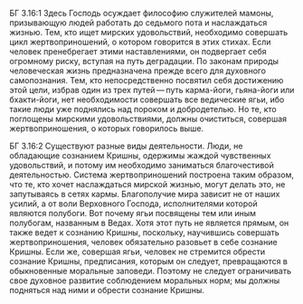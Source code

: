 БГ 3.16:1	Здесь Господь осуждает философию служителей мамоны, призывающую людей работать до седьмого пота и наслаждаться жизнью. Тем, кто ищет мирских удовольствий, необходимо совершать цикл жертвоприношений, о котором говорится в этих стихах. Если человек пренебрегает этими наставлениями, он подвергает себя огромному риску, вступая на путь деградации. По законам природы человеческая жизнь предназначена прежде всего для духовного самопознания. Тем, кто непосредственно посвятил себя достижению этой цели, избрав один из трех путей — путь карма-йоги, гьяна-йоги или бхакти-йоги, нет необходимости совершать все ведические ягьи, ибо такие люди уже поднялись над пороком и добродетелью. Но те, кто поглощены мирскими удовольствиями, должны очиститься, совершая жертвоприношения, о которых говорилось выше.

БГ 3.16:2	Существуют разные виды деятельности. Люди, не обладающие сознанием Кришны, одержимы жаждой чувственных удовольствий, и потому им необходимо заниматься благочестивой деятельностью. Система жертвоприношений построена таким образом, что те, кто хочет наслаждаться мирской жизнью, могут делать это, не запутываясь в сетях кармы. Благополучие мира зависит не от наших усилий, а от воли Верховного Господа, исполнителями которой являются полубоги. Вот почему ягьи посвящены тем или иным полубогам, названным в Ведах. Хотя этот путь не является прямым, он также ведет к сознанию Кришны, поскольку, научившись совершать жертвоприношения, человек обязательно разовьет в себе сознание Кришны. Если же, совершая ягьи, человек не стремится обрести сознание Кришны, предписания, которым он следует, превращаются в обыкновенные моральные заповеди. Поэтому не следует ограничивать свое духовное развитие соблюдением моральных норм; мы должны подняться над ними и обрести сознание Кришны.
